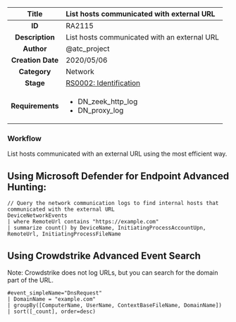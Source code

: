| Title                       | List hosts communicated with external URL         |
|:---------------------------:|:--------------------|
| **ID**                      | RA2115            |
| **Description**             | List hosts communicated with an external URL   |
| **Author**                  | @atc_project        |
| **Creation Date**           | 2020/05/06 |
| **Category**                | Network      |
| **Stage**                   |[RS0002: Identification](../Response_Stages/RS0002.md)| 
| **Requirements** |<ul><li>DN_zeek_http_log</li><li>DN_proxy_log</li></ul>|

### Workflow

List hosts communicated with an external URL using the most efficient way.  

## Using Microsoft Defender for Endpoint Advanced Hunting: 

```kusto
// Query the network communication logs to find internal hosts that communicated with the external URL
DeviceNetworkEvents
| where RemoteUrl contains "https://example.com"
| summarize count() by DeviceName, InitiatingProcessAccountUpn, RemoteUrl, InitiatingProcessFileName
```

## Using Crowdstrike Advanced Event Search

Note: Crowdstrike does not log URLs, but you can search for the domain part of the URL.

```kusto
#event_simpleName="DnsRequest"
| DomainName = "example.com"
| groupBy([ComputerName, UserName, ContextBaseFileName, DomainName])
| sort([_count], order=desc)
```